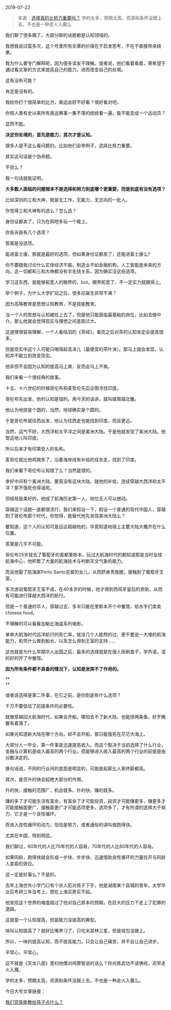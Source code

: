 2019-07-22

> 来源：[选择真的比努力重要吗？](http://mp.weixin.qq.com/s?__biz=MzU3NDc5Nzc0NQ==&mid=2247485059&idx=2&sn=524defc5ce93d331201fd4e54ffea6eb&chksm=fd2da45dca5a2d4bbde88163eeeb449a97f87bf1d6e07ca35796ef09764810f25a7101632a51&scene=27#wechat_redirect)
> 学的太多，预期太高，资源和条件没跟上去，不也是一种走火入魔么

我们聊了很多期了。大部分聊的话题都是认知领域的。

  

我想我说过蛮多次，这个号里所有文章的价值在于启发思考，不在于直接带来结果。  

  

我为什么要专门解释呢，因为很多读友不理解。或者说，他们看着看着，寄希望于通过看文章的方式来提高自己的能力，进而改变自己的处境。  

  

这有没有可能？

肯定是没有的。

  

我给你打个很简单的比方，奥运会好不好看？很好看对吧。

  

你把人类有史以来所有奥运赛事一集不落的统统看一遍，能不能变成一个运动员？

  

显然不能。

  

 **决定你处境的，首先是能力，其次才是认知。**

  

很多人是不这么看问题的。比如他们会举例子，选择比努力重要。

  

其实这句话是个伪命题。

  

不信么？

我一句话就能证明。

  

 **大多数人面临的问题根本不是选择和努力到底哪个更重要，而是到底有没有选项？**

  

比如深圳的三和大神，就是无工作，无能力，无志向的一批人。

  

你觉得三和大神有的选么？怎么选？

  

身份证都卖了，只为在网吧多玩一个晚上。

  

你告诉我有几个选项？

  

答案是没选项。

  

能进富士康，那就是最好的选项，但如果身份证都卖了，还能进富士康么?

  

你不要跟我讨论什么实体经济不振，制造业不如金融机构，人工智能是未来的方向，这一切都和三和大神都没有半毛钱关系，因为确实没这些选项。

  

学习这东西，是能够拓宽人的眼界的，but，眼界拓宽了，不一定实力就跟得上。

  

举个例子，为什么大学扩招之后，很多应届生非常不满？

  

因为高等教育是思想认知教育，不是技能教育。

  

当一个人的思想与认知被拉上去了，但是他只能面临最基础的岗位，比如去做中介。那么他就会觉得现实与理想之间差距过大。

  

这道理很容易理解，一个人看陆羽的《茶经》，看完之后对茶的认知肯定会提高很多。

  

但是现实中这个人可能只喝得起高沫儿（最便宜的茶叶沫）。那马上就会发现，认知并不能立刻改变现实。

  

他非但不会因为认知的提高马上爽，反而会马上不爽。

  

我们来看一个很经典的故事。  

  

十五、十六世纪的时候哥伦布和麦哲伦先后企图寻找印度。

  

哥伦布先出发，他的认知是错的。用今天的话讲，就叫做南辕北辙。

  

他认为地球是个圆的，当然，地球确实是个圆的。

  

于是哥伦布就往西出发，他认为往西走也能找到印度，而且更近。

  

当然，运气不好，大西洋和太平洋之间是美洲大陆。于是他就发现了美洲大陆。他管这地儿叫印度。

  

所以后来才有印第安人的名称。

  

麦哲伦就比他鸡贼多了，沿着海岸线有补给的往东走，找到了印度。

  

我们来看下哥伦布认知错了么？当然是错的。

  

幸好中间有个美洲大陆，要真没有这块大陆，就他的补给，连续穿越大西洋和太平洋？那不饿死也得渴死。

  

但结局是美好的，他成了航海历史第一人，地位无人可以撼动。

  

穿越这个话题一直都很流行。我们来假设一下，假设一个普通的现代中国人，穿越到了哥伦布那个时代，你觉得，能替代他先发现美洲大陆么？

  

要知道，这个人的认知可是远远超越他的，毕竟知道地球上主要大陆大概齐在什么位置。

  

答案是几乎不可能。

  

哥伦布25岁就去了葡萄牙的首都里斯本，玩过大航海时代的都知道那是当时全球航海中心，他积累了大量的航海技术与判断天文气象的能力。

  

而且他娶了航海家Porto Santo总督的女儿，从而跻身贵族圈，接触到了葡萄牙王室。

  

多次游说葡萄牙王室不成，在40多岁的时候，他才得到西班牙皇后的资助，从而有可能进行穿越大西洋的航行。

  

但是一个普通的华人，穿越过去，多半只能在里斯本开个中餐馆，给水手们卖卖chinese food。

  

不理解的可以看看加勒比海盗系列电影。

  

单单大航海时代远洋航行的死亡率，就没几个人能熬的过，更不要说一大堆的航海能力，和凭什么做到船长，以及怎么得到王室的支持......

  

这也就是为什么早期华人出国之后，最多的选择就是在唐人街刷盘子，学外语，混的好的开了中餐馆。

  

 **因为所有条件都不具备的情况下，认知是发挥不了作用的。**

 **  
**

或者说选择是第二件事，在它之前，是你到底有什么选项？

  

千万不要低估了前提条件的必要性。

  

就像穿越回大航海时代，如果会开船，哪怕去不了新大陆，也能捞两条鱼，好歹晚餐有着落了。

  

如果光知道新大陆在哪个方向，却不会开船，那只能饿死在茫茫大海上。  

  

大部分人一毕业，第一件事是迅速提高收入。而这个取决于当初选择了什么行业，金融与计算机是收入最高的两个行业。而能够进入收入最高的两个行业的前提是由分数决定的。

  

换句话说，不同的行业间的差距是明显的，可能是起薪比人家终薪都高。

  

其次，是否升的快会起绝大部分的作用。

  

升的快，接触的范围广，机会就多。升的快，赚的就多。

  

赚的多了才可能生活有富余，有富余了才可能投资，投资才可能赚更多，赚更多才可能接触面更广，接触面更广才可能选项更多，选项多了，才有所谓的选择大于努力，它才是一个良性循环。

  

而进入良性循环的动力，恰恰是努力，或者通俗的讲叫做跑得快。

  

尤其在中国，特别明显。

  

我们聊过，60年代的人比70年代的人容易，70年代的人比80年代的人容易。

  

如果同龄，跑得快就会形成一步快，步步快，迅速借助良性循环的力量拉开与同龄人差距的效应。

  

这一定是好事么？不是的。

  

去年上海世外小学门口有个杀人犯对孩子下手，他是湖南某个县城的青年。大学毕业后考研三年没考上，想在上海买房买不起。

  

他发现这个世界的难度超过了他对自己原本的预期，在巨大的压力下走上了犯罪的道路。

  

这就是一个认知提高，但是能力没提高的典型。

  

啥叫认知提高了？就好比嘴养刁了，只吃米其林三星，但是钱包没跟上。

  

所以，一味的提高认知，而不提高能力。只会让自己痛苦，并不会让自己进步。

  

平常心，平常心。

  

这不就是《天龙八部》里扫地僧对鸠摩智说的话么？你光练武功不读佛经，迟早走火入魔。  

  

学的太多，预期太高，资源和条件没跟上去，不也是一种走火入魔么。

  

今日大号文章链接：

[我们究竟能教给孩子点什么？](https://mp.weixin.qq.com/s?__biz=MzU0MjYwNDU2Mw==&mid=2247486964&idx=2&sn=7d44ee697a08983281c692a6d729f9d8&chksm=fb196188cc6ee89ebb4253c77b1ee640cf6e69f8f39666d2e0629a253ed93bd8369cc8514c69&token=87199101&lang=zh_CN&scene=21#wechat_redirect)  

